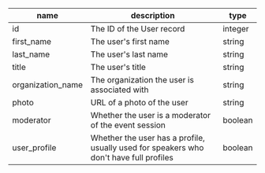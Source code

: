 | name              | description                                                                            | type    |
|-------------------|----------------------------------------------------------------------------------------|---------|
| id                | The ID of the User record                                                              | integer |
| first_name        | The user's first name                                                                  | string  |
| last_name         | The user's last name                                                                   | string  |
| title             | The user's title                                                                       | string  |
| organization_name | The organization the user is associated with                                           | string  |
| photo             | URL of a photo of the user                                                             | string  |
| moderator         | Whether the user is a moderator of the event session                                   | boolean |
| user_profile      | Whether the user has a profile, usually used for speakers who don't have full profiles | boolean |